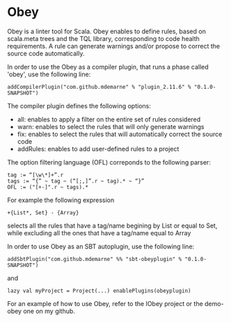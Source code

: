 Obey
====

Obey is  a linter tool for Scala. Obey enables to define rules, based on scala.meta trees and the TQL library, corresponding to code health requirements. A rule can generate warnings and/or propose to correct the source code automatically.

In order to use the Obey as a compiler plugin, that runs a phase called 'obey', use the following line:
~~~
addCompilerPlugin("com.github.mdemarne" % "plugin_2.11.6" % "0.1.0­-SNAPSHOT")
~~~
The compiler plugin defines the following options:
* all:<OFL> enables to apply a filter on the entire set of rules considered
* warn:<OFL> enables to select the rules that will only generate warnings
* fix:<OFL> enables to select the rules that will automatically correct the source code
* addRules:<path to compiled classes> enables to add user-defined rules to a project

The option filtering language (OFL) correponds to the following parser:
~~~
tag := “[\w\*]+”.r
tags := “{” ~ tag ~ (“[;,]”.r ~ tag).* ~ “}”
OFL := ("[+-]".r ~ tags).*
~~~

For example the following expression
~~~
+{List*, Set} - {Array}
~~~
selects all the rules that have a tag/name begining by List or equal to Set, while excluding all the ones that have a tag/name equal to Array

In order to use Obey as an SBT autoplugin, use the following line:
~~~
addSbtPlugin("com.github.mdemarne" %% "sbt­-obeyplugin" % "0.1­.0-SNAPSHOT")
~~~

and
~~~
lazy val myProject = Project(...) enablePlugins(obeyplugin)
~~~
 For an example of how to use Obey, refer to the IObey project or the demo-obey one on my github.
